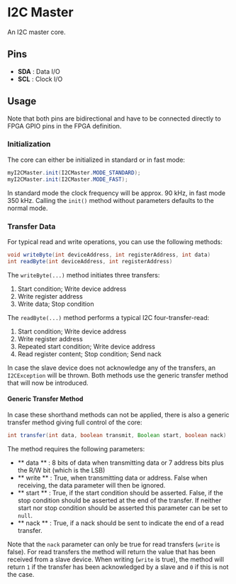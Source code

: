 # I2C Master
An I2C master core.

## Pins

* **SDA** : Data I/O
* **SCL** : Clock I/O

## Usage
Note that both pins are bidirectional and have to be connected directly to FPGA GPIO pins in the FPGA definition.

### Initialization
The core can either be initialized in standard or in fast mode:

```java
myI2CMaster.init(I2CMaster.MODE_STANDARD);
myI2CMaster.init(I2CMaster.MODE_FAST);
```

In standard mode the clock frequency will be approx. 90 kHz, in fast mode 350 kHz. Calling the `init()` method without parameters defaults to the normal mode.

### Transfer Data
For typical read and write operations, you can use the following methods:

```java
void writeByte(int deviceAddress, int registerAddress, int data)
int readByte(int deviceAddress, int registerAddress)
```

The `writeByte(...)` method initiates three transfers:

1. Start condition; Write device address
2. Write register address
3. Write data; Stop condition

The `readByte(...)` method performs a typical I2C four-transfer-read:

1. Start condition; Write device address
2. Write register address
3. Repeated start condition; Write device address
4. Read register content; Stop condition; Send nack

In case the slave device does not acknowledge any of the transfers, an `I2CException` will be thrown. Both methods use the generic transfer method that will now be introduced.

#### Generic Transfer Method
In case these shorthand methods can not be applied, there is also a generic transfer method giving full control of the core:

```java
int transfer(int data, boolean transmit, Boolean start, boolean nack)
```

The method requires the following parameters:

* ** data ** : 8 bits of data when transmitting data or 7 address bits plus the R/W bit (which is the LSB)
* ** write ** : True, when transmitting data or address. False when receiving, the data parameter will then be ignored.
* ** start ** : True, if the start condition should be asserted. False, if the stop condition should be asserted at the end of the transfer. If neither start nor stop condition should be asserted this parameter can be set to `null`.
* ** nack ** : True, if a nack should be sent to indicate the end of a read transfer.

Note that the `nack` parameter can only be true for read transfers (`write` is false). For read transfers the method will return the value that has been received from a slave device. When writing (`write` is true), the method will return `1` if the transfer has been acknowledged by a slave and `0` if this is not the case.
